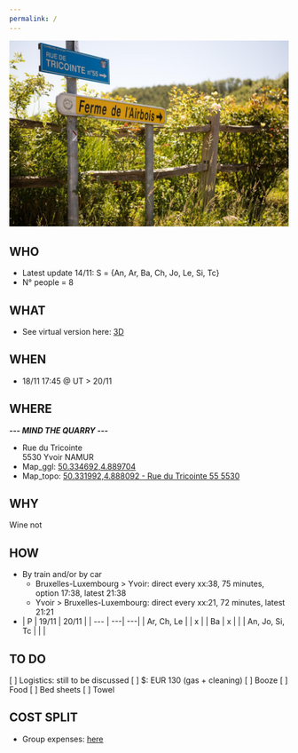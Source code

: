 ```yaml
---
permalink: /
---
```


![alt image](260650734.jpg "Rue du Tricointe 5530 Yvoir")<br>

## WHO

- Latest update 14/11: S = {An, Ar, Ba, Ch, Jo, Le, Si, Tc}
- N° people = 8

## WHAT

- See virtual version here: [3D](https://my.matterport.com/show/?m=GHvoKFJAGii)

## WHEN

- 18/11 17:45 @ UT > 20/11

## WHERE

**_--- MIND THE QUARRY ---_**
- Rue du Tricointe<br>
5530 Yvoir NAMUR
- Map_ggl: [50.334692,4.889704](https://maps.google.com/?q=50.334692,4.889704)
- Map_topo: [50.331992,4.888092 - Rue du Tricointe 55 5530](https://www.geo.be/map?layers=best_address&l=fr&x=544162.18&y=6503990.06&zoom=15&topic=fed&baseLayer=ngi.cartoweb.topo_bw.be)

## WHY

Wine not

## HOW

- By train and/or by car
  - Bruxelles-Luxembourg > Yvoir: direct every xx:38, 75 minutes, option 17:38, latest 21:38
  - Yvoir > Bruxelles-Luxembourg: direct every xx:21, 72 minutes, latest 21:21
- | P | 19/11 | 20/11 |
| --- | ---| ---|
| Ar, Ch, Le | | x |
| Ba | x | |
| An, Jo, Si, Tc | | |

## TO DO

[ ]  Logistics: still to be discussed
[ ]  $: EUR 130 (gas + cleaning)
[ ]  Booze
[ ]  Food
[ ]  Bed sheets
[ ]  Towel

## COST SPLIT
- Group expenses: [here](https://docs.google.com/spreadsheets/d/1JOUnQALm39UrMFN4T1d3j4UMYoT49Qn2dkmB3pW-F1g/edit?usp=sharing)
